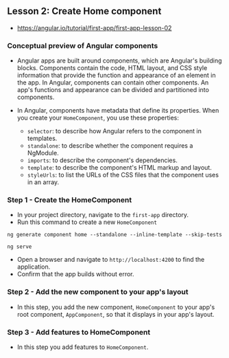 
## Lesson 2: Create Home component
- https://angular.io/tutorial/first-app/first-app-lesson-02


### Conceptual preview of Angular components
- Angular apps are built around components, which are Angular's building blocks. Components contain the code, HTML layout, and CSS style information that provide the function and appearance of an element in the app. In Angular, components can contain other components. An app's functions and appearance can be divided and partitioned into components.

- In Angular, components have metadata that define its properties. When you create your `HomeComponent`, you use these properties:
    - `selector`: to describe how Angular refers to the component in templates.
    - `standalone`: to describe whether the component requires a NgModule.
    - `imports`: to describe the component's dependencies.
    - `template`: to describe the component's HTML markup and layout.
    - `styleUrls`: to list the URLs of the CSS files that the component uses in an array.


### Step 1 - Create the HomeComponent
- In your project directory, navigate to the `first-app` directory.
- Run this command to create a new `HomeComponent`
```
ng generate component home --standalone --inline-template --skip-tests
```
```
ng serve
```
- Open a browser and navigate to `http://localhost:4200` to find the application.
- Confirm that the app builds without error.



### Step 2 - Add the new component to your app's layout
- In this step, you add the new component, `HomeComponent` to your app's root component, `AppComponent`, so that it displays in your app's layout.


### Step 3 - Add features to HomeComponent
- In this step you add features to `HomeComponent`.

